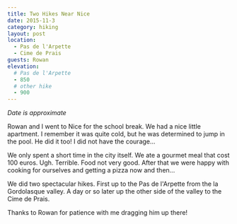 ```yaml
---
title: Two Hikes Near Nice
date: 2015-11-3
category: hiking
layout: post
location: 
  - Pas de l'Arpette
  - Cime de Prais
guests: Rowan
elevation:
  # Pas de l'Arpette
  - 850
  # other hike
  - 900
---
```


*Date is approximate*

Rowan and I went to Nice for the school break. We had a nice little apartment.
I remember it was quite cold, but he was determined to jump in the pool.
He did it too! I did not have the courage...

We only spent a short time in the city itself. We ate a gourmet meal that cost
100 euros. Ugh. Terrible. Food not very good. After that we were happy with
cooking for ourselves and getting a pizza now and then...

We did two spectacular hikes. First up to the Pas de l'Arpette from the la Gordolasque
valley. A day or so later up the other side of the valley to the Cime de Prais.

Thanks to Rowan for patience with me dragging him up there!
